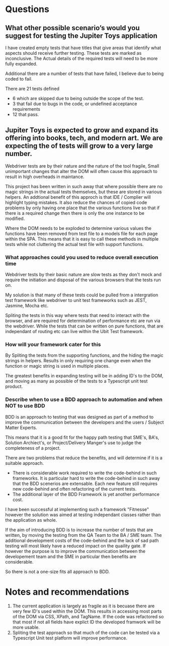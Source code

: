 ﻿# Questions
## What other possible scenario’s would you suggest for testing the Jupiter Toys application

I have created empty tests that have titles that give areas that identify what aspects should receive further testing.  These tests are marked as inconclusive.  The Actual details of the required tests will need to be more fully expanded.

Additional there are a number of tests that have failed, I believe due to being coded to fail.

There are 21 tests defined 
- 6 which are skipped due to being outside the scope of the test.
- 3 that fail due to bugs in the code, or undefined acceptance requirements
- 12 that pass.

## Jupiter Toys is expected to grow and expand its offering into books, tech, and modern art. We are expecting the of tests will grow to a very large number.
Webdriver tests are by their nature and the nature of the tool fragile, Small unimportant changes that alter the DOM will often cause this approach to result in high overheads in maintance.

This project has been written in such away that where possible there are no magic strings in the actual tests themselves, but these are stored in various helpers. An addtional benefit of this approch is that IDE / Complier will highlight typing mistakes.  It also reduce the chances of copied code problems by only having one place that the various functions live so that if there is a required change then there is only the one instance to be modified.

Where the DOM needs to be exploded to determine various values the functions have been removed from test file to a models file for each page within the SPA.  This means that it is easy to call these methods in multiple tests while not cluttering the actual test file with support functions.
### What approaches could you used to reduce overall execution time

Webdriver tests by their basic nature are slow tests as they don't mock and require the initiation and disposal of the various browsers that the tests run on.  

My solution is that many of these tests could be pulled from a intergration test framework like webdriver to unit test frameworks such as JEST, Jasmine, Mocha etc.

Spliting the tests in this way where tests that need to interact with the browser, and are required for determination of performance etc are run via the webdriver. While the tests that can be written on pure functions, that are independant of routing etc can live within the Ubit Test framework.

### How will your framework cater for this
By Spliting the tests from the supporting functions, and the hiding the magic strings in helpers. Results in only requiring one change even when the function or magic string is used in multiple places.

The greatest benefits in expanding testing will be in adding ID's to the DOM, and moving as many as possible of the tests to a Typescript unit test product.

### Describe when to use a BDD approach to automation and when NOT to use BDD

BDD is an approach to testing that was designed as part of a method to improve the communication between the developers and the users / Subject Matter Experts.

This means that it is a good fit for the happy path testing that SME's, BA's, Solution Archiect's, or Project/Delivery Manger's use to judge the completeness of a project.   

There are two problems that reduce the benefits, and will determine if it is a suitable approach. 
- There is considerable work required to write the code-behind in such frameworks.  It is particular hard to write the code-behind in such away that the BDD scenerios are extensable.  Each new feature still requires new code-behind and often refactoring of the current tests.
- The additional layer of the BDD Framework is yet another performance cost.

I have been successful at implementing such a framework "Fitnesse" however the solution was aimed at testing independant classes rather than the application as whole.

If the aim of introducing BDD is to increase the number of tests that are written, by moving the testing from the QA Team to the BA / SME team. The additional development costs of the code-behind and the lack of sad path testing will most likely have a reduced impact on the quaility gate. If however the purpose is to improve the communication between the developement team and the SME in particular then benefits are considerable.

So there is not a one-size fits all approach to BDD. 

# Notes and recommendations
1. The current application is largely as fragile as it is becuase there are very few ID's used within the DOM.  This results in accessing most parts of the DOM via CSS, XPath, and TagName.  If the code was refactored so that most if not all fields have explict ID the developed framwork will be more usable.
2. Spliting the test approach so that much of the code can be tested via a Typescript Unit test platform will improve performance.
